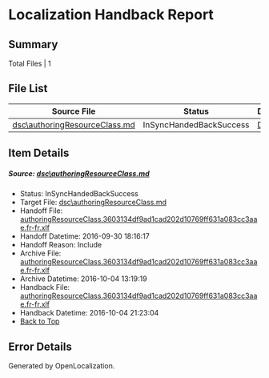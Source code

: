 # <a name='report-top'></a> Localization Handback Report

## Summary
 Total Files | 1

## File List
 Source File | Status | Details 
 ----------- | ------ | ------- 
 [dsc\authoringResourceClass.md](https://github.com/PowerShell/powerShell-Docs/blob/c243385d2cf2cae2f7e7d52dcd529878cd1e4f5b/dsc/authoringResourceClass.md) | InSyncHandedBackSuccess | [Details](#05683faf5ef0baf823cb365a17c82af57fc4942e7)

## Item Details
##### <a name='05683faf5ef0baf823cb365a17c82af57fc4942e7'></a> Source: [dsc\authoringResourceClass.md](https://github.com/PowerShell/powerShell-Docs/blob/c243385d2cf2cae2f7e7d52dcd529878cd1e4f5b/dsc/authoringResourceClass.md)
* Status: InSyncHandedBackSuccess
* Target File: [dsc\authoringResourceClass.md](https://github.com/PowerShell/powerShell-Docs.fr-fr/blob/2f0e1421659a308595f48f35b15e3252ac0d6953/dsc/authoringResourceClass.md)
* Handoff File: [authoringResourceClass.3603134df9ad1cad202d10769ff631a083cc3aae.fr-fr.xlf](https://github.com/PowerShell/powerShell-Docs.handoff/blob/7629eb1e4db50abbec25df97428d76d46be42f0f/ol-handoff/PowerShell/powerShell-Docs.fr-fr/live/authoringResourceClass.3603134df9ad1cad202d10769ff631a083cc3aae.fr-fr.xlf)
* Handoff Datetime: 2016-09-30 18:16:17
* Handoff Reason: Include
* Archive File: [authoringResourceClass.3603134df9ad1cad202d10769ff631a083cc3aae.fr-fr.xlf](https://github.com/PowerShell/powerShell-Docs.handoff/blob/210aef34ce7b1a1c6c3f4d302e49cbce4e3afa71/ol-archive/PowerShell/powerShell-Docs.fr-fr/live/authoringResourceClass.3603134df9ad1cad202d10769ff631a083cc3aae.fr-fr.xlf)
* Archive Datetime: 2016-10-04 13:19:19
* Handback File: [authoringResourceClass.3603134df9ad1cad202d10769ff631a083cc3aae.fr-fr.xlf](https://github.com/PowerShell/powerShell-Docs.handback/blob/f39bd6fd280a420513250d7f6b3fe22331ff222f/ol-handback/PowerShell/powerShell-Docs.fr-fr/live/authoringResourceClass.3603134df9ad1cad202d10769ff631a083cc3aae.fr-fr.xlf)
* Handback Datetime: 2016-10-04 21:23:04
* [Back to Top](#report-top)


## Error Details

Generated by OpenLocalization.
